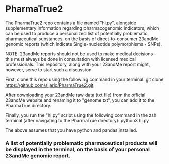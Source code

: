 # PharmaTrue2

The PharmaTrue2 repo contains a file named "hi.py", alongside supplementary information regarding pharmacogenomic indicators, which can be used to produce a personalized list of potentially problematic pharmaceutical substances, on the basis of direct-to-consumer 23andMe genomic reports (which indicate Single-nucleotide polymorphisms - SNPs).

NOTE: 23andMe reports should not be used to make medical decisions - this must always be done in consultation with licensed medical professionals. This repository, along with your 23andMe report might, however, serve to start such a discussion. 

First, clone this repo using the following command in your terminal:
git clone https://github.com/sijaric/PharmaTrue2.git

After downloading your 23andMe raw data (txt file) from the official 23andMe website and renaming it to "genome.txt", you can add it to the PharmaTrue directory.

Finally, you run the "hi.py" script using the following command in the zsh terminal (after navigating to the PharmaTrue directory):
python3 hi.py

The above assumes that you have python and pandas installed. 

### A list of potentially problematic pharmaceutical products will be displayed in the terminal, on the basis of your personal 23andMe genomic report. 




